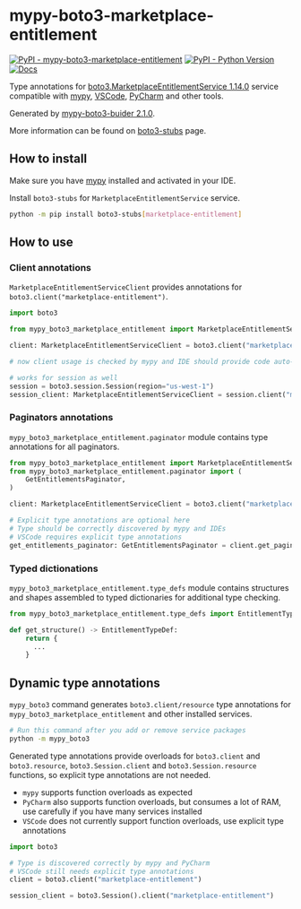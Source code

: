 # mypy-boto3-marketplace-entitlement

[![PyPI - mypy-boto3-marketplace-entitlement](https://img.shields.io/pypi/v/mypy-boto3-marketplace-entitlement.svg?color=blue)](https://pypi.org/project/mypy-boto3-marketplace-entitlement)
[![PyPI - Python Version](https://img.shields.io/pypi/pyversions/mypy-boto3-marketplace-entitlement.svg?color=blue)](https://pypi.org/project/mypy-boto3-marketplace-entitlement)
[![Docs](https://img.shields.io/readthedocs/mypy-boto3-builder.svg?color=blue)](https://mypy-boto3-builder.readthedocs.io/)

Type annotations for
[boto3.MarketplaceEntitlementService 1.14.0](https://boto3.amazonaws.com/v1/documentation/api/1.14.0/reference/services/marketplace-entitlement.html#MarketplaceEntitlementService) service
compatible with [mypy](https://github.com/python/mypy), [VSCode](https://code.visualstudio.com/),
[PyCharm](https://www.jetbrains.com/pycharm/) and other tools.

Generated by [mypy-boto3-buider 2.1.0](https://github.com/vemel/mypy_boto3_builder).

More information can be found on [boto3-stubs](https://pypi.org/project/boto3-stubs/) page.

## How to install

Make sure you have [mypy](https://github.com/python/mypy) installed and activated in your IDE.

Install `boto3-stubs` for `MarketplaceEntitlementService` service.

```bash
python -m pip install boto3-stubs[marketplace-entitlement]
```

## How to use

### Client annotations

`MarketplaceEntitlementServiceClient` provides annotations for `boto3.client("marketplace-entitlement")`.

```python
import boto3

from mypy_boto3_marketplace_entitlement import MarketplaceEntitlementServiceClient

client: MarketplaceEntitlementServiceClient = boto3.client("marketplace-entitlement")

# now client usage is checked by mypy and IDE should provide code auto-complete

# works for session as well
session = boto3.session.Session(region="us-west-1")
session_client: MarketplaceEntitlementServiceClient = session.client("marketplace-entitlement")
```

### Paginators annotations

`mypy_boto3_marketplace_entitlement.paginator` module contains type annotations for all paginators.

```python
from mypy_boto3_marketplace_entitlement import MarketplaceEntitlementServiceClient
from mypy_boto3_marketplace_entitlement.paginator import (
    GetEntitlementsPaginator,
)

client: MarketplaceEntitlementServiceClient = boto3.client("marketplace-entitlement")

# Explicit type annotations are optional here
# Type should be correctly discovered by mypy and IDEs
# VSCode requires explicit type annotations
get_entitlements_paginator: GetEntitlementsPaginator = client.get_paginator("get_entitlements")
```







### Typed dictionations

`mypy_boto3_marketplace_entitlement.type_defs` module contains structures and shapes assembled
to typed dictionaries for additional type checking.

```python
from mypy_boto3_marketplace_entitlement.type_defs import EntitlementTypeDef, ...

def get_structure() -> EntitlementTypeDef:
    return {
      ...
    }
```


## Dynamic type annotations

`mypy_boto3` command generates `boto3.client/resource` type annotations for
`mypy_boto3_marketplace_entitlement` and other installed services.

```bash
# Run this command after you add or remove service packages
python -m mypy_boto3
```

Generated type annotations provide overloads for `boto3.client` and `boto3.resource`,
`boto3.Session.client` and `boto3.Session.resource` functions,
so explicit type annotations are not needed.

- `mypy` supports function overloads as expected
- `PyCharm` also supports function overloads, but consumes a lot of RAM, use carefully if you have many services installed
- `VSCode` does not currently support function overloads, use explicit type annotations

```python
import boto3

# Type is discovered correctly by mypy and PyCharm
# VSCode still needs explicit type annotations
client = boto3.client("marketplace-entitlement")

session_client = boto3.Session().client("marketplace-entitlement")
```